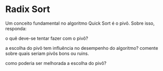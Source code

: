 # Radix Sort

Um conceito fundamental no algoritmo Quick Sort é o pivô. Sobre isso, responda:

o quê deve-se tentar fazer com o pivô?

a escolha do pivô tem influência no desempenho do algoritmo? comente sobre quais seriam pivôs bons ou ruins.

como poderia ser melhorada a escolha do pivô?

